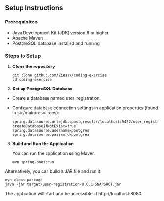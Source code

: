 ## Setup Instructions

### Prerequisites

- Java Development Kit (JDK) version 8 or higher
- Apache Maven
- PostgreSQL database installed and running

### Steps to Setup

1. **Clone the repository**

   ```
   git clone github.com/Zieszx/coding-exercise
   cd coding-exercise
   ```
   
2. **Set up PostgreSQL Database**

- Create a database named user_registration.
- Configure database connection settings in application.properties (found in src/main/resources):

  ```
  spring.datasource.url=jdbc:postgresql://localhost:5432/user_registration?createDatabaseIfNotExist=true
  spring.datasource.username=postgres
  spring.datasource.password=postgres
  ```

3. **Build and Run the Application**
   
   You can run the application using Maven:
   ```
   mvn spring-boot:run
   ```

Alternatively, you can build a JAR file and run it:
   ```
   mvn clean package
   java -jar target/user-registration-0.0.1-SNAPSHOT.jar
   ```

The application will start and be accessible at http://localhost:8080.

